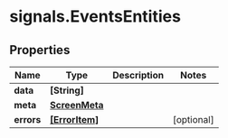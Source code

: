 # signals.EventsEntities

## Properties

Name | Type | Description | Notes
------------ | ------------- | ------------- | -------------
**data** | **[String]** |  | 
**meta** | [**ScreenMeta**](ScreenMeta.md) |  | 
**errors** | [**[ErrorItem]**](ErrorItem.md) |  | [optional] 


